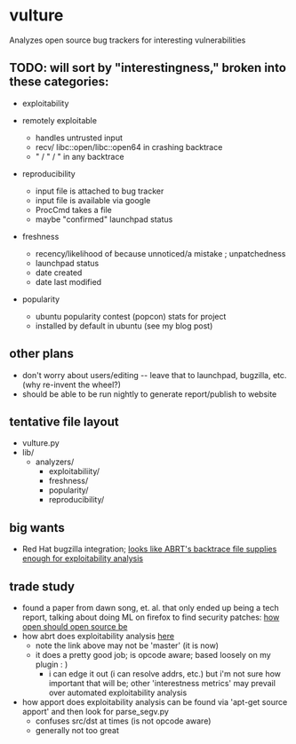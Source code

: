 vulture
=======

Analyzes open source bug trackers for interesting vulnerabilities

## TODO: will sort by "interestingness," broken into these categories:

- exploitability

- remotely exploitable
    - handles untrusted input
    - recv/ libc::open/libc::open64 in crashing backtrace
    - " / " / " in any backtrace

- reproducibility
    - input file is attached to bug tracker
    - input file is available via google
    - ProcCmd takes a file
    - maybe "confirmed" launchpad status

- freshness
    - recency/likelihood of because unnoticed/a mistake ; unpatchedness
    - launchpad status
    - date created
    - date last modified

- popularity
    - ubuntu popularity contest (popcon) stats for project
    - installed by default in ubuntu (see my blog post)

## other plans
- don't worry about users/editing -- leave that to launchpad, bugzilla, etc. (why re-invent the wheel?)
- should be able to be run nightly to generate report/publish to website

## tentative file layout
- vulture.py
- lib/
    - analyzers/
        - exploitabiliity/
        - freshness/
        - popularity/
        - reproducibility/

## big wants
- Red Hat bugzilla integration; [looks like ABRT's backtrace file supplies enough for exploitability analysis](https://bugzilla.redhat.com/show_bug.cgi?id=1048457)


## trade study
- found a paper from dawn song, et. al. that only ended up being a tech report, talking about doing ML on firefox to find security patches: [how open should open source be](http://www.eecs.berkeley.edu/Pubs/TechRpts/2011/EECS-2011-98.html)
- how abrt does exploitability analysis [here](https://github.com/abrt/abrt/blob/1fe8dc16e855c7802ed57cd5b47a11235dc53b07/src/plugins/abrt-gdb-exploitable)
    - note the link above may not be 'master' (it is now)
    - it does a pretty good job; is opcode aware; based loosely on my plugin : )
        - i can edge it out (i can resolve addrs, etc.) but i'm not sure how important that will be; other 'interestness metrics' may prevail over automated exploitability analysis
- how apport does exploitability analysis can be found via 'apt-get source apport' and then look for parse\_segv.py
    - confuses src/dst at times (is not opcode aware)
    - generally not too great
